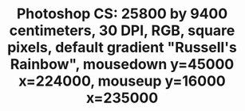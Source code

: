 ---
ee_id_thing: '4227'
site: '1'
type: '2'
inv_num: 2013-198
add_credit: 'Produced by egg carpets, Denmark. '
url: 2013-198-photoshop-cs
title: 'Photoshop CS: 25800 by 9400 centimeters, 30 DPI, RGB, square pixels, default
  gradient "Russell''s Rainbow", mousedown y=45000 x=224000, mouseup y=16000 x=235000'
year: '2014'
display_year: '2013'
medium: Carpet
dims:
pitch: "​... digital carpet ... (!!!)"
ps:
live_url:
youtube:
related_code:
imgs: gradient-carpet-2013-198-install-Heart-01-database-SM.jpg,gradient-carpet-2013-198-detail-Heart-01-database-SM.jpg
subheading:
download:
commission:
related:
layout: things-i-made
---